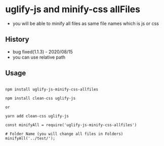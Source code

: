 # uglify-js and minify-css allFiles

-   you will be able to minify all files as same file names which is js or css

## History
- bug fixed(1.1.3) - 2020/08/15
- you can use relative path


## Usage

```

npm install uglify-js-minify-css-allfiles

npm install clean-css uglify-js

or

yarn add clean-css uglify-js

const minifyAll = require('uglify-js-minify-css-allfiles')

# Folder Name (you will change all files in Folders)
minifyAll('../test/');

```
